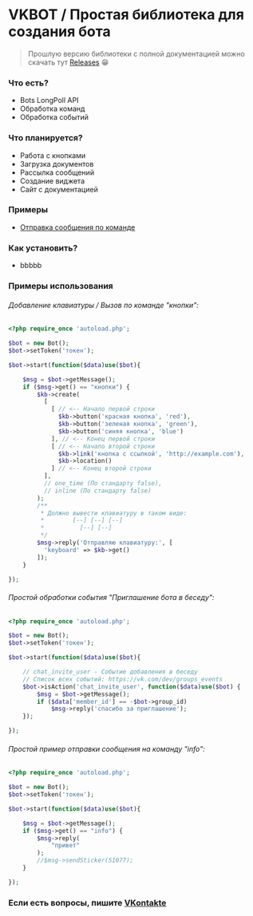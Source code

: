 # VKBOT / Простая библиотека для создания бота
>Прошлую версию библиотеки с полной документацией можно скачать тут [Releases](https://github.com/FunnyRain/vkbot/releases) :grin:

### Что есть?
  - Bots LongPoll API
  - Обработка команд
  - Обработка событий

### Что планируется?

  - Работа с кнопками
  - Загрузка документов
  - Рассылка сообщений
  - Создание виджета
  - Сайт с документацией

### Примеры
  - [Отправка сообщения по команде](https://github.com/FunnyRain/vkbot#%D0%BF%D1%80%D0%BE%D1%81%D1%82%D0%BE%D0%B9-%D0%BF%D1%80%D0%B8%D0%BC%D0%B5%D1%80-%D0%BE%D1%82%D0%BF%D1%80%D0%B0%D0%B2%D0%BA%D0%B8-%D1%81%D0%BE%D0%BE%D0%B1%D1%89%D0%B5%D0%BD%D0%B8%D1%8F-%D0%BD%D0%B0-%D0%BA%D0%BE%D0%BC%D0%B0%D0%BD%D0%B4%D1%83-info)

### Как установить?
   - bbbbb

### Примеры использования
###### Добавление клавиатуры / Вызов по команде "кнопки":
```php
<?php require_once 'autoload.php';

$bot = new Bot();
$bot->setToken('токен');

$bot->start(function($data)use($bot){

    $msg = $bot->getMessage();
    if ($msg->get() == "кнопки") {
        $kb->create(
          [
            [ // <-- Начало первой строки
              $kb->button('красная кнопка', 'red'),
              $kb->button('зеленая кнопка', 'green'),
              $kb->button('синяя кнопка', 'blue')
            ], // <-- Конец первой строки 
            [ // <-- Начало второй строки
              $kb->link('кнопка с ссылкой', 'http://example.com'),
              $kb->location()
            ] // <-- Конец второй строки 
          ],
          // one_time (По стандарту false),
          // inline (По стандарту false)
        );
        /** 
         * Должно вывести клавиатуру в таком виде:
         *        [--] [--] [--]
         *          [--] [--]
         */
        $msg->reply('Отправляю клавиатуру:', [
          'keyboard' => $kb->get()
        ]);
    }

});
```
###### Простой обработки события "Приглашение бота в беседу":
```php
<?php require_once 'autoload.php';

$bot = new Bot();
$bot->setToken('токен');

$bot->start(function($data)use($bot){

    // chat_invite_user - Событие добавления в беседу
    // Список всех событий: https://vk.com/dev/groups_events
    $bot->isAction('chat_invite_user', function($data)use($bot) {
        $msg = $bot->getMessage();
        if ($data['member_id'] == -$bot->group_id)
            $msg->reply('спасибо за приглашение');
    });

});
```
###### Простой пример отправки сообщения на команду "info":
```php
<?php require_once 'autoload.php';

$bot = new Bot();
$bot->setToken('токен');

$bot->start(function($data)use($bot){

    $msg = $bot->getMessage();
    if ($msg->get() == "info") {
        $msg->reply(
            "привет"
        );
        //$msg->sendSticker(51077);
    }

});
```
### Если есть вопросы, пишите [VKontakte](https://vk.com/vyxel)